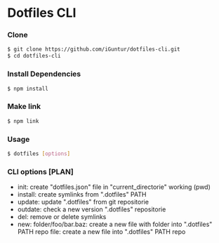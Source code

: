 # Dotfiles CLI

### Clone

``` bash
$ git clone https://github.com/iGuntur/dotfiles-cli.git
$ cd dotfiles-cli
```

### Install Dependencies

``` bash
$ npm install
```

### Make link

``` bash
$ npm link
```

### Usage

``` bash
$ dotfiles [options]
```

### CLI options [PLAN]

- init:    create "dotfiles.json" file in "current_directorie" working (pwd)
- install: create symlinks from ".dotfiles" PATH
- update:  update ".dotfiles" from git repositorie
- outdate: check a new version ".dotfiles" repositorie
- del:     remove or delete symlinks
- new: 
    folder/foo/bar.baz: create a new file with folder into ".dotfiles" PATH repo
    file: create a new file into ".dotfiles" PATH repo
